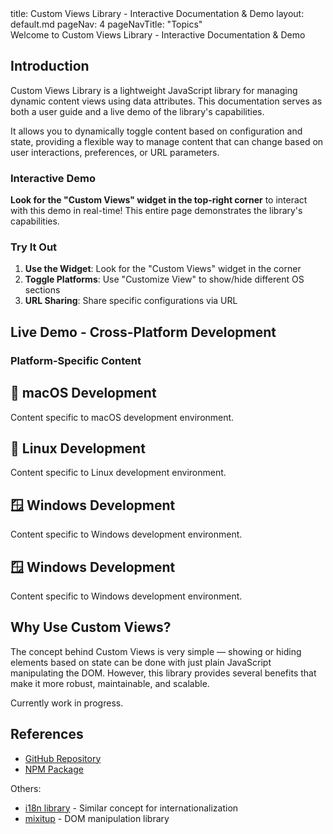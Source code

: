 <frontmatter>
  title: Custom Views Library - Interactive Documentation & Demo
  layout: default.md
  pageNav: 4
  pageNavTitle: "Topics"
</frontmatter>

<div class="bg-primary text-white px-2 py-5 mb-4">
   Welcome to Custom Views Library - Interactive Documentation & Demo
</div>

## Introduction

Custom Views Library is a lightweight JavaScript library for managing dynamic content views using data attributes. This documentation serves as both a user guide and a live demo of the library's capabilities.

It allows you to dynamically toggle content based on configuration and state, providing a flexible way to manage content that can change based on user interactions, preferences, or URL parameters.

### Interactive Demo

**Look for the "Custom Views" widget in the top-right corner** to interact with this demo in real-time! This entire page demonstrates the library's capabilities.

### Try It Out

1. **Use the Widget**: Look for the "Custom Views" widget in the corner
2. **Toggle Platforms**: Use "Customize View" to show/hide different OS sections
3. **URL Sharing**: Share specific configurations via URL

## Live Demo - Cross-Platform Development

### Platform-Specific Content

<div data-cv-toggle="mac">

## 🍎 macOS Development
Content specific to macOS development environment.

</div>

<div data-cv-toggle="linux">

## 🐧 Linux Development  
Content specific to Linux development environment.

</div>

<div data-cv-toggle="windows">

## 🪟 Windows Development
Content specific to Windows development environment.

</div>

<div data-customviews-toggle="windows">

## 🪟 Windows Development
Content specific to Windows development environment.

</div>

## Why Use Custom Views?

The concept behind Custom Views is very simple — showing or hiding elements based on state can be done with just plain JavaScript manipulating the DOM. However, this library provides several benefits that make it more robust, maintainable, and scalable.

Currently work in progress.

## References
* [GitHub Repository](https://github.com/gerteck/custom-views)
* [NPM Package](https://www.npmjs.com/package/custom-views)

Others:
* [i18n library](https://www.i18next.com/) - Similar concept for internationalization
* [mixitup](https://github.com/patrickkunka/mixitup) - DOM manipulation library


